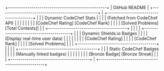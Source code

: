 +--------------------------------------------------+
|                   GitHub README                 |
+--------------------------------------------------+
|     +----------------------------------------+   |
|     |      Dynamic CodeChef Stats           |   |
|     |    (Fetched from CodeChef API)        |   |
|     |                                        |   |
|     |    [CodeChef Rating]   [CodeChef Rank] |   |
|     |    [Solved Problems]   [Total Contests]|   |
|     +----------------------------------------+   |
|                                                  |
|     +----------------------------------------+   |
|     |      Dynamic Shields.io Badges        |   |
|     |    (Display real-time user data)      |   |
|     |                                        |   |
|     |    [CodeChef Rating]                  |   |
|     |    [CodeChef Rank]                    |   |
|     |    [Solved Problems]                  |   |
|     +----------------------------------------+   |
|                                                  |
|     +----------------------------------------+   |
|     |      Static CodeChef Badges           |   |
|     |    (Manually linked badges)          |   |
|     |                                        |   |
|     |    [Bronze Badge]  [Bronze Streak]    |   |
|     +----------------------------------------+   |
+--------------------------------------------------+
